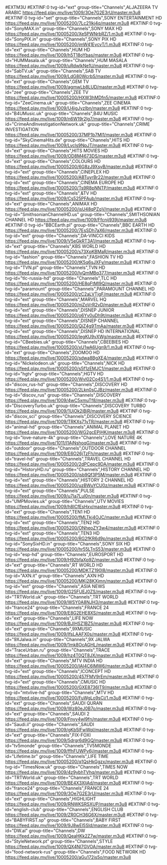 
#EXTM3U
#EXTINF:0 tvg-id="ext" group-title="Channels",ALJAZEERA TV ARABIC
https://feed.play.mv/live/1009/3Oe7G2E3rU/master.m3u8
#EXTINF:0 tvg-id="set" group-title="Channels",SONY ENTERTAINMENT HD
https://feed.play.mv/live/10005200/7Lc21Ikj4q/master.m3u8
#EXTINF:0 tvg-id="SonyMAX.in" group-title="Channels",SONY MAX HD
https://feed.play.mv/live/10005200/Xe5PWNrbRZ/1.m3u8
#EXTINF:0 tvg-id="SonyPIX.in" group-title="Channels",SONY PIX HD
https://feed.play.mv/live/10005200/jmW41EycvT/1.m3u8
#EXTINF:0 tvg-id="ext" group-title="Channels",HUM HD
https://feed.play.mv/live/1009/h5T18oYbas/master.m3u8
#EXTINF:0 tvg-id="HUMMasala.uk" group-title="Channels",HUM MASALA
https://feed.play.mv/live/1009/uRdwlkNe1U/master.m3u8
#EXTINF:0 tvg-id="SabTV.uk" group-title="Channels",SAB TV
https://feed.play.mv/live/1009/LdG80WcrbS/master.m3u8
#EXTINF:0 tvg-id="ext" group-title="Channels",GEM TV
https://feed.play.mv/live/1009/agmwLb8LUD/master.m3u8
#EXTINF:0 tvg-id="zee" group-title="Channels",ZEE TV
https://feed.play.mv/live/10005200/HXW3hMDfn5/master.m3u8
#EXTINF:0 tvg-id="ZeeCinema.uk" group-title="Channels",ZEE CINEMA
https://feed.play.mv/live/1009/U4igJyzIbn/master.m3u8
#EXTINF:0 tvg-id="B4UMusic.uk" group-title="Channels",B4U MUSIC
https://feed.play.mv/live/1009/n6W19r2lg7/master.m3u8
#EXTINF:0 tvg-id="CrimeAndInvestigationNetwork.uk" group-title="Channels",CRIME INVESTIGATION
https://feed.play.mv/live/10005200/37MP1b7MI1/master.m3u8
#EXTINF:0 tvg-id="SkyCinemaHits.de" group-title="Channels",HITS HD
https://feed.play.mv/live/1009/Lvcls9NpJT/master.m3u8
#EXTINF:0 tvg-id="ext" group-title="Channels",HITS MOVIES HD
https://feed.play.mv/live/1009/OD8M4673DS/master.m3u8
#EXTINF:0 tvg-id="ext" group-title="Channels",COLOURS HD
https://feed.play.mv/live/10005200/6G8zJ9XsyB/master.m3u8
#EXTINF:0 tvg-id="ext" group-title="Channels",CINEPLEX HD
https://feed.play.mv/live/10005200/ABTuyrBr22/master.m3u8
#EXTINF:0 tvg-id="ext" group-title="Channels",CINEMA EUROPE HD
https://feed.play.mv/live/10005200/Ts9R8pNNTP/master.m3u8
#EXTINF:0 tvg-id="ext" group-title="Channels",&TV HD
https://feed.play.mv/live/1009/Cs525PFAub/master.m3u8
#EXTINF:0 tvg-id="ext" group-title="Channels",ANIMAX HD
https://feed.play.mv/live/10005200/isU48qPZqV/master.m3u8
#EXTINF:0 tvg-id="SmithsonianChannelHD.us" group-title="Channels",SMITHSONIAN CHANNEL HD
https://feed.play.mv/live/1009/Ffcnij939j/master.m3u8
#EXTINF:0 tvg-id="BBCEarth.pl" group-title="Channels",BBC EARTH HD
https://feed.play.mv/live/10005200/7EsSDh7aX6/master.m3u8
#EXTINF:0 tvg-id="ext" group-title="Channels",DA-VINCCI KIDS
https://feed.play.mv/live/1009/V5eGkRT3A1/master.m3u8
#EXTINF:0 tvg-id="ext" group-title="Channels",KBS WORLD HD
https://feed.play.mv/live/10005200/s73XpKBMaR/master.m3u8
#EXTINF:0 tvg-id="fashion" group-title="Channels",FASHION TV HD
https://feed.play.mv/live/10005200/tK5q6sJXFy/master.m3u8
#EXTINF:0 tvg-id="TVN.pl" group-title="Channels",TVN HD
https://feed.play.mv/live/10005200/lyQmMBq377/master.m3u8
#EXTINF:0 tvg-id="tlc-russia-hd" group-title="Channels",TLC HD
https://feed.play.mv/live/10005200/HE8qFtMl9Q/master.m3u8
#EXTINF:0 tvg-id="paramount" group-title="Channels",PARAMOUNT CHANNEL HD
https://feed.play.mv/live/10005200/zC2aLVTjgF/master.m3u8
#EXTINF:0 tvg-id="ext" group-title="Channels",MARVEL HQ
https://feed.play.mv/live/10005200/niZoVrR2vD/master.m3u8
#EXTINF:0 tvg-id="ext" group-title="Channels",DISNEP JUNIOR
https://feed.play.mv/live/10005200/o6Yy0uDh9t/master.m3u8
#EXTINF:0 tvg-id="ext" group-title="Channels",DISNEP CHANNEL
https://feed.play.mv/live/10005200/QjZ4g9TmAa/master.m3u8
#EXTINF:0 tvg-id="ext" group-title="Channels",DISNEP HD INTERNATIONAL
https://feed.play.mv/live/10005200/IegKU9vXWg/master.m3u8
#EXTINF:0 tvg-id="CBeebies.uk" group-title="Channels",CBEEBIES HD
https://feed.play.mv/live/10005200/xU1wA6Ugn9/1.m3u8
#EXTINF:0 tvg-id="ext" group-title="Channels",ZOOMOO HD
https://feed.play.mv/live/10005200/sdwa8BgXE4/master.m3u8
#EXTINF:0 tvg-id="Nickelodeon.uk" group-title="Channels",NICK HD
https://feed.play.mv/live/10005200/s5f1zEMJC1/master.m3u8
#EXTINF:0 tvg-id="hgtv" group-title="Channels",HGTV HD
https://feed.play.mv/live/10005200/Wvl02Co4S1/1.m3u8
#EXTINF:0 tvg-id="discov_rus-hd" group-title="Channels",DISCOVERY HD
https://feed.play.mv/live/10005200/2Lkn0sCJBz/master.m3u8
#EXTINF:0 tvg-id="discov_rus" group-title="Channels",DISCOVERY
https://feed.play.mv/live/1009/4wC5xmuTf8/master.m3u8
#EXTINF:0 tvg-id="DiscoveryTurbo.uk" group-title="Channels",DISCOVERY TURBO
https://feed.play.mv/live/1009/1UjOk2jBiR/master.m3u8
#EXTINF:0 tvg-id="discov_sci" group-title="Channels",DISCOVERY SCIENCE
https://feed.play.mv/live/1009/TRKXs71yTR/master.m3u8
#EXTINF:0 tvg-id="animal-hd" group-title="Channels",ANIMAL PLANET HD
https://feed.play.mv/live/10005200/WG2gcEPjHK/master.m3u8
#EXTINF:0 tvg-id="love-nature-4k" group-title="Channels",LOVE NATURE 4K
https://feed.play.mv/live/1011/I1AjNshoqG/master.m3u8
#EXTINF:0 tvg-id="outdoor" group-title="Channels",OUTDOOR CHANNEL
https://feed.play.mv/live/1009/E6O26jTzFh/master.m3u8
#EXTINF:0 tvg-id="travel-hd" group-title="Channels",TRAVEL CHANNEL HD
https://feed.play.mv/live/10005200/2dPCepc9DA/master.m3u8
#EXTINF:0 tvg-id="HistoryHD.ru" group-title="Channels",HISTORY CHANNEL HD
https://feed.play.mv/live/10005200/isb9Qf3P5M/master.m3u8
#EXTINF:0 tvg-id="ext" group-title="Channels",HISTORY 2 CHANNEL HD
https://feed.play.mv/live/10005200/uzBWuYCU0z/master.m3u8
#EXTINF:0 tvg-id="ext" group-title="Channels",PULSE
https://feed.play.mv/live/1009/u7Ia7Lul0n/master.m3u8
#EXTINF:0 tvg-id="UMPMovies.uk" group-title="Channels",UTV MOVIES
https://feed.play.mv/live/1009/h8ICfEsHxv/master.m3u8
#EXTINF:0 tvg-id="ext" group-title="Channels",TEN1 HD
https://feed.play.mv/live/10005200/fMLTkj4OJC/master.m3u8
#EXTINF:0 tvg-id="ext" group-title="Channels",TEN2 HD
https://feed.play.mv/live/10005200/ONheoZY3w4/master.m3u8
#EXTINF:0 tvg-id="ext" group-title="Channels",TEN3 HD
https://feed.play.mv/live/10005200/RG2fKR6d9p/master.m3u8
#EXTINF:0 tvg-id="SonySixHD.in" group-title="Channels",SONY SIX HD
https://feed.play.mv/live/10005200/hr55LTnS53/master.m3u8
#EXTINF:0 tvg-id="esp-hd" group-title="Channels",EUROSPORT HD
https://feed.play.mv/live/1009/H92bfaXp9Z/master.m3u8
#EXTINF:0 tvg-id="ext" group-title="Channels",RT WORLD HD
https://feed.play.mv/live/10005200/MDKTZ190I8/master.m3u8
#EXTINF:0 tvg-id="AXN.it" group-title="Channels",AXN HD
https://feed.play.mv/live/10005200/MKj28KXjmn/master.m3u8
#EXTINF:0 tvg-id="ext" group-title="Channels",ASIA NEWS
https://feed.play.mv/live/1009/G25FUEJ0ZS/master.m3u8
#EXTINF:0 tvg-id="TRTWorld.uk" group-title="Channels",TRT WORLD
https://feed.play.mv/live/1009/WSY0A8NJH3/master.m3u8
#EXTINF:0 tvg-id="france24" group-title="Channels",FRANCE 24
https://feed.play.mv/live/1009/E8G2EHE8XS/master.m3u8
#EXTINF:0 tvg-id="ext" group-title="Channels",LIFE NOW
https://feed.play.mv/live/1009/BJIHSZ1BZ5/master.m3u8
#EXTINF:0 tvg-id="ext" group-title="Channels",9XMUSIC
https://feed.play.mv/live/1009/IfsLAAFX0s/master.m3u8
#EXTINF:0 tvg-id="9XJalwa.in" group-title="Channels",9X JALWA
https://feed.play.mv/live/1009/1mk8OcAGHL/master.m3u8
#EXTINF:0 tvg-id="TraceUrban.ru" group-title="Channels",TRACE
https://feed.play.mv/live/1009/hz4T0QT8JX/master.m3u8
#EXTINF:0 tvg-id="ext" group-title="Channels",MTV INDIA HD
https://feed.play.mv/live/10005200/IAI4C6IMW6/master.m3u8
#EXTINF:0 tvg-id="ext" group-title="Channels",ICONCEPT HD
https://feed.play.mv/live/10005200/457FMV9rEm/master.m3u8
#EXTINF:0 tvg-id="ext" group-title="Channels",CMUSIC HD
https://feed.play.mv/live/10005200/GXE8736IT9/master.m3u8
#EXTINF:0 tvg-id="mtvlive-hd" group-title="Channels",MTV HD
https://feed.play.mv/live/10005200/FuWgLo9sCi/1.m3u8
#EXTINF:0 tvg-id="ext" group-title="Channels",SAUDI QURAN
https://feed.play.mv/live/1009/Wz80eJ0B7o/master.m3u8
#EXTINF:0 tvg-id="ext" group-title="Channels",SAUDI  2
https://feed.play.mv/live/1009/Fnyy4wl9fn/master.m3u8
#EXTINF:0 tvg-id="Saudi.il" group-title="Channels",SAUDI
https://feed.play.mv/live/1009/gKb5lFwWql/master.m3u8
#EXTINF:0 tvg-id="ext" group-title="Channels",FIX-FOXI
https://feed.play.mv/live/1009/5drgr6d9GQ/master.m3u8
#EXTINF:0 tvg-id="tv5monde" group-title="Channels",TV5MONDE
https://feed.play.mv/live/1009/ffhFUWPv6j/master.m3u8
#EXTINF:0 tvg-id="Lifetime.br" group-title="Channels",LIFE TIME
https://feed.play.mv/live/10005200/q1QsHkGgzx/master.m3u8
#EXTINF:0 tvg-id="TimesNow.uk" group-title="Channels",TIMES NOW
https://feed.play.mv/live/1009/4z9ybhTVhq/master.m3u8
#EXTINF:0 tvg-id="TRTWorld.uk" group-title="Channels",TRT WORLD
https://feed.play.mv/live/1009/BE4X3XljAd/master.m3u8
#EXTINF:0 tvg-id="france24" group-title="Channels",FRANCE 24
https://feed.play.mv/live/1009/3Oe7G2E3rU/master.m3u8
#EXTINF:0 tvg-id="ext" group-title="Channels",HIGHLIGHT
https://feed.play.mv/live/1009/RNWKSRSXUP/master.m3u8
#EXTINF:0 tvg-id="english-club" group-title="Channels",ENGLISH CLUB
https://feed.play.mv/live/1009/ZR0CH36G6X/master.m3u8
#EXTINF:0 tvg-id="BABYFIRST.sp" group-title="Channels",BABY FIRST
https://feed.play.mv/live/1009/9J8wEl5SId/master.m3u8
#EXTINF:0 tvg-id="DW.al" group-title="Channels",DW
https://feed.play.mv/live/1009/QeaHKk2Z7w/master.m3u8
#EXTINF:0 tvg-id="StyleNetwork.pt" group-title="Channels",STYLE
https://feed.play.mv/live/1009/QX4NI7GVOA/master.m3u8
#EXTINF:0 tvg-id="food-network-rus" group-title="Channels",FOOD NETWORK HD
https://feed.play.mv/live/10005200/aGu172is5o/master.m3u8
